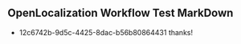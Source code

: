 ## OpenLocalization Workflow Test MarkDown
* 12c6742b-9d5c-4425-8dac-b56b80864431 thanks!

<!--HONumber=Aug16_HO1-->


